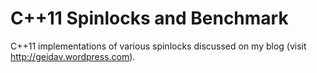 # C++11 Spinlocks and Benchmark

C++11 implementations of various spinlocks discussed on my blog (visit http://geidav.wordpress.com).